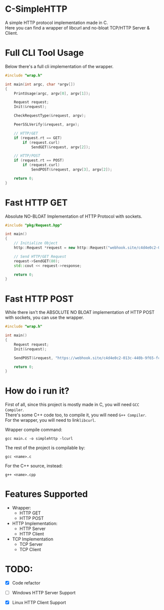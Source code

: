 # C-SimpleHTTP
A simple HTTP protocol implementation made in C.  
Here you can find a wrapper of libcurl and no-bloat TCP/HTTP Server & Client.

# Full CLI Tool Usage
Below there's a full cli implementation of the wrapper.
```c++
#include "wrap.h"

int main(int argc, char *argv[])
{
    PrintUsage(argc, argv[0], argv[1]);

    Request request;
    Init(&request);

    CheckRequestType(&request, argv);

    PeerSSLVerify(&request, argv);

    // HTTP/GET
    if (request.rt == GET)
        if (request.curl)
            SendGET(&request, argv[2]);

    // HTTP/POST
    if (request.rt == POST)
        if (request.curl)
            SendPOST(&request, argv[3], argv[2]);

    return 0;
}
```  

# Fast HTTP GET 
Absolute NO-BLOAT Implementation of HTTP Protocol with sockets.
```c++
#include "pkg/Request.hpp"

int main()
{
    // Initialize Object
    http::Request *request = new http::Request("webhook.site/c4d4e0c2-013c-440b-9f65-fc98a8bd3811");

    // Send HTTP/GET Request
    request->SendGET(80);
    std::cout << request->response;

    return 0;
}
```  

# Fast HTTP POST
While there isn't the ABSOLUTE NO BLOAT implementation of HTTP POST with sockets, you can use the wrapper.
```c++
#include "wrap.h"

int main()
{
    Request request;
    Init(&request);

    SendPOST(&request, "https://webhook.site/c4d4e0c2-013c-440b-9f65-fc98a8bd3811", "Some Data!");

    return 0;
}
```

# How do i run it?
First of all, since this project is mostly made in C, you will need `GCC Compiler`.  
There's some C++ code too, to compile it, you will need `G++ Compiler`.  
For the wrapper, you will need to link`libcurl`.  

Wrapper compile command:  
```
gcc main.c -o simplehttp -lcurl
```

The rest of the project is compilable by:
```
gcc <name>.c
```
For the C++ source, instead:
```
g++ <name>.cpp
```

# Features Supported
- Wrapper:
    - HTTP GET
    - HTTP POST
- HTTP Implementation:
    - HTTP Server 
    - HTTP Client
- TCP Implementation
    - TCP Server
    - TCP Client

# TODO:
- [x] Code refactor
- [ ] Windows HTTP Server Support
- [x] Linux HTTP Client Support
 
